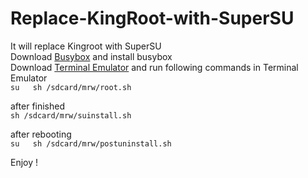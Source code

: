 # Replace-KingRoot-with-SuperSU
It will replace Kingroot with SuperSU  
Download [Busybox](https://play.google.com/store/apps/details?id=ru.meefik.busybox) and install busybox  
Download [Terminal Emulator](https://play.google.com/store/apps/details?id=jackpal.androidterm) and run following commands in Terminal Emulator  
`su  
sh /sdcard/mrw/root.sh`

after finished  
`sh /sdcard/mrw/suinstall.sh`

after rebooting  
`su  
sh /sdcard/mrw/postuninstall.sh`

Enjoy !
